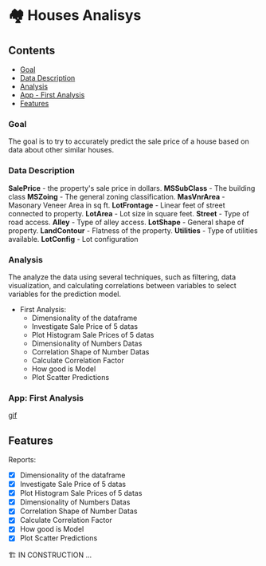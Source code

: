 # 🏘️ Houses Analisys 

## Contents

  - [Goal](#goal)
  - [Data Description](#data-description)
  - [Analysis](#analysis)
  - [App - First Analysis](#analysis)
  - [Features](#features)
### **Goal**
The goal is to try to accurately predict the sale price of a house based on data about other similar houses. 
### **Data Description**
**SalePrice** - the property's sale price in dollars. 
**MSSubClass** - The building class
**MSZoing** - The general zoning classification. 
**MasVnrArea** - Masonary Veneer Area in sq ft.
**LotFrontage** - Linear feet of street connected to property. 
**LotArea** - Lot size in square feet.
**Street** - Type of road access.
**Alley** - Type of alley access.
**LotShape** - General shape of property. 
**LandContour** - Flatness of the property.
**Utilities** - Type of utilities available. 
**LotConfig** - Lot configuration
### **Analysis**
The analyze the data using several techniques, such as filtering, data visualization, and calculating correlations between variables to select variables for the prediction model.
- First Analysis: 
  - Dimensionality of the dataframe
  - Investigate Sale Price of 5 datas
  - Plot Histogram Sale Prices of 5 datas
  - Dimensionality of Numbers Datas
  - Correlation Shape of Number Datas
  - Calculate Correlation Factor
  - How good is Model
  - Plot Scatter Predictions

### **App: First Analysis**
[gif]()

## **Features**
Reports:
- [x]  Dimensionality of the dataframe
- [x]  Investigate Sale Price of 5 datas
- [x]  Plot Histogram Sale Prices of 5 datas
- [x]  Dimensionality of Numbers Datas
- [x]  Correlation Shape of Number Datas
- [x]  Calculate Correlation Factor
- [x]  How good is Model
- [x]  Plot Scatter Predictions

🏗️ IN CONSTRUCTION ... 